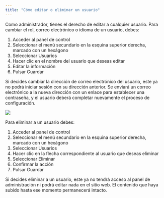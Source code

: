 ```yaml
---
title: "Cómo editar o eliminar un usuario"
---
```


Como administrador, tienes el derecho de editar a cualquier usuario. Para cambiar el rol, correo electrónico o idioma de un usuario, debes:

1) Acceder al panel de control
2) Seleccionar el menú secundario en la esquina superior derecha, marcado con un hexágono
3) Seleccionar Usuarios
4) Hacer clic en el nombre del usuario que deseas editar
5) Editar la información
6) Pulsar Guardar

Si decides cambiar la dirección de correo electrónico del usuario, este ya no podrá iniciar sesión con su dirección anterior. Se enviará un correo electrónico a la nueva dirección con un enlace para establecer una contraseña, y el usuario deberá completar nuevamente el proceso de configuración.

<a href="/build/help/004.png">
    <img src="/build/help/004.png" />
</a>

Para eliminar a un usuario debes:

1) Acceder al panel de control
2) Seleccionar el menú secundario en la esquina superior derecha, marcado con un hexágono
3) Seleccionar Usuarios
4) Hacer clic en la flecha correspondiente al usuario que deseas eliminar
5) Seleccionar Eliminar
6) Confirmar la acción
7) Pulsar Guardar

Si decides eliminar a un usuario, este ya no tendrá acceso al panel de administración ni podrá editar nada en el sitio web. El contenido que haya subido hasta ese momento permanecerá intacto.
